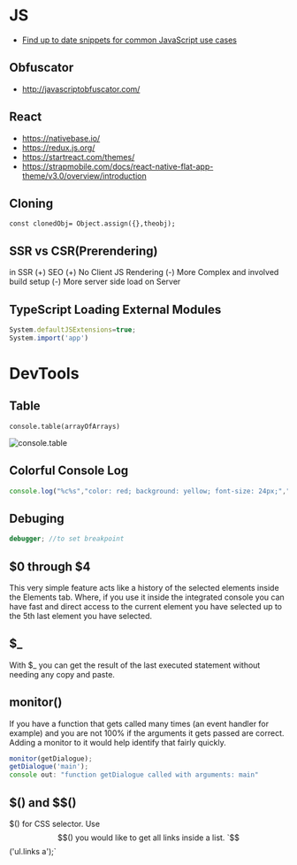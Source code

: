 # JS

* [Find up to date snippets for common JavaScript use cases](https://codetogo.io/)

## Obfuscator

* http://javascriptobfuscator.com/

## React

* https://nativebase.io/
* https://redux.js.org/
* https://startreact.com/themes/
* https://strapmobile.com/docs/react-native-flat-app-theme/v3.0/overview/introduction

## Cloning

`const clonedObj= Object.assign({},theobj);`

## SSR vs CSR(Prerendering)

in SSR
(+) SEO
(+) No Client JS Rendering
(-) More Complex and involved build setup
(-) More server side load on Server

## TypeScript Loading External Modules

```js
System.defaultJSExtensions=true;
System.import('app')
```

# DevTools

## Table

`console.table(arrayOfArrays)`

![console.table](https://d585tldpucybw.cloudfront.net/sfimages/default-source/default-album/array-of-arrays.png?sfvrsn=fcc7ba3_1)

## Colorful Console Log

```js
console.log("%c%s","color: red; background: yellow; font-size: 24px;","WARNING!");
```

## Debuging

```js
debugger; //to set breakpoint
```

## $0 through $4

This very simple feature acts like a history of the selected elements inside the Elements tab. Where, if you use it inside the integrated console you can have fast and direct access to the current element you have selected up to the 5th last element you have selected.

## $_

With $_ you can get the result of the last executed statement without needing any copy and paste.

## monitor()

If you have a function that gets called many times (an event handler for example) and you are not 100% if the arguments it gets passed are correct. Adding a monitor to it would help identify that fairly quickly.

```js
monitor(getDialogue);
getDialogue('main');
console out: "function getDialogue called with arguments: main"
```

## $() and $$()

$() for CSS selector. Use $$() you would like to get all links inside a list. `$$('ul.links a');`